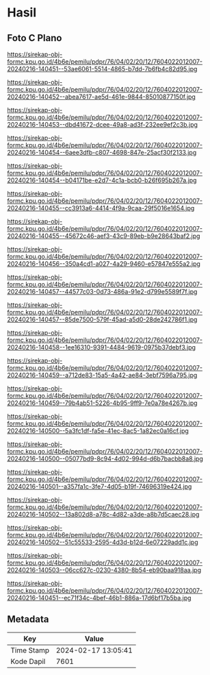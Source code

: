 # Hasil

## Foto C Plano

https://sirekap-obj-formc.kpu.go.id/4b6e/pemilu/pdpr/76/04/02/20/12/7604022012007-20240216-140451--53ae6061-5514-4865-b7dd-7b6fb4c82d95.jpg

https://sirekap-obj-formc.kpu.go.id/4b6e/pemilu/pdpr/76/04/02/20/12/7604022012007-20240216-140452--abea7617-ae5d-461e-9844-85010877150f.jpg

https://sirekap-obj-formc.kpu.go.id/4b6e/pemilu/pdpr/76/04/02/20/12/7604022012007-20240216-140453--dbd41672-dcee-49a8-ad3f-232ee9ef2c3b.jpg

https://sirekap-obj-formc.kpu.go.id/4b6e/pemilu/pdpr/76/04/02/20/12/7604022012007-20240216-140454--6aee3dfb-c807-4698-847e-25acf30f2133.jpg

https://sirekap-obj-formc.kpu.go.id/4b6e/pemilu/pdpr/76/04/02/20/12/7604022012007-20240216-140454--b04171be-e2d7-4c1a-bcb0-b26f695b267a.jpg

https://sirekap-obj-formc.kpu.go.id/4b6e/pemilu/pdpr/76/04/02/20/12/7604022012007-20240216-140455--cc3913a6-4414-4f9a-9caa-29f5016e1654.jpg

https://sirekap-obj-formc.kpu.go.id/4b6e/pemilu/pdpr/76/04/02/20/12/7604022012007-20240216-140455--45672c46-aef3-43c9-89eb-b9e28643baf2.jpg

https://sirekap-obj-formc.kpu.go.id/4b6e/pemilu/pdpr/76/04/02/20/12/7604022012007-20240216-140456--350a4cd1-a027-4a29-9460-e57847e555a2.jpg

https://sirekap-obj-formc.kpu.go.id/4b6e/pemilu/pdpr/76/04/02/20/12/7604022012007-20240216-140457--44577c03-0d73-486a-91e2-d799e5589f7f.jpg

https://sirekap-obj-formc.kpu.go.id/4b6e/pemilu/pdpr/76/04/02/20/12/7604022012007-20240216-140457--85de7500-579f-45ad-a5d0-28de242786f1.jpg

https://sirekap-obj-formc.kpu.go.id/4b6e/pemilu/pdpr/76/04/02/20/12/7604022012007-20240216-140458--1ee16310-9391-4484-9619-0975b37debf3.jpg

https://sirekap-obj-formc.kpu.go.id/4b6e/pemilu/pdpr/76/04/02/20/12/7604022012007-20240216-140459--a712de83-15a5-4a42-ae84-3ebf7596a795.jpg

https://sirekap-obj-formc.kpu.go.id/4b6e/pemilu/pdpr/76/04/02/20/12/7604022012007-20240216-140459--79b4ab51-5226-4b95-9ff9-7e0a78e4267b.jpg

https://sirekap-obj-formc.kpu.go.id/4b6e/pemilu/pdpr/76/04/02/20/12/7604022012007-20240216-140500--5a3fc1df-fa5e-41ec-8ac5-1a82ec0a16cf.jpg

https://sirekap-obj-formc.kpu.go.id/4b6e/pemilu/pdpr/76/04/02/20/12/7604022012007-20240216-140500--05077bd9-8c94-4d02-994d-d6b7bacbb8a8.jpg

https://sirekap-obj-formc.kpu.go.id/4b6e/pemilu/pdpr/76/04/02/20/12/7604022012007-20240216-140501--a357fa1c-3fe7-4d05-b19f-74696319e424.jpg

https://sirekap-obj-formc.kpu.go.id/4b6e/pemilu/pdpr/76/04/02/20/12/7604022012007-20240216-140502--13a802d8-a78c-4d82-a3de-a8b7d5caec28.jpg

https://sirekap-obj-formc.kpu.go.id/4b6e/pemilu/pdpr/76/04/02/20/12/7604022012007-20240216-140502--51c55533-2595-4d3d-b12d-6e07229add1c.jpg

https://sirekap-obj-formc.kpu.go.id/4b6e/pemilu/pdpr/76/04/02/20/12/7604022012007-20240216-140503--06cc627c-0230-4380-8b54-eb90baa918aa.jpg

https://sirekap-obj-formc.kpu.go.id/4b6e/pemilu/pdpr/76/04/02/20/12/7604022012007-20240216-140451--ec71f34c-4bef-46b1-886a-17d6bf17b5ba.jpg


## Metadata

| Key        | Value               |
| ---------- | ------------------- |
| Time Stamp | 2024-02-17 13:05:41 |
| Kode Dapil | 7601                |



